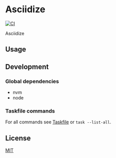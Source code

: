 # Asciidize

[![CI](https://github.com/korvin89/asciidize/workflows/Check%20PR/badge.svg)](https://github.com/korvin89/asciidize/actions?query=workflow%3A%22%22Check+PR%22%22)

Asciidize

## Usage

## Development

### Global dependencies

- nvm
- node

### Taskfile commands

For all commands see [Taskfile](Taskfile.yaml) or `task --list-all`.

## License

[MIT](LICENSE)
